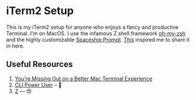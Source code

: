 iTerm2 Setup
=
This is my iTerm2 setup for anyone who enjoys a fancy and productive Terminal.
I'm on MacOS. I use the infamous Z shell framework [oh-my-zsh](https://github.com/robbyrussell/oh-my-zsh) and the highly customizable [Spaceship Prompt](https://github.com/denysdovhan/spaceship-prompt). [This](https://twitter.com/while1/status/1100482316277874688) inspired me to share it in here.

Useful Resources
-
1. [You’re Missing Out on a Better Mac Terminal Experience](https://medium.com/@caulfieldOwen/youre-missing-out-on-a-better-mac-terminal-experience-d73647abf6d7)
2. [CLI Power User](https://commandlinepoweruser.com/) – 💪
3. [Z](https://github.com/rupa/z) — 😍
  
  
